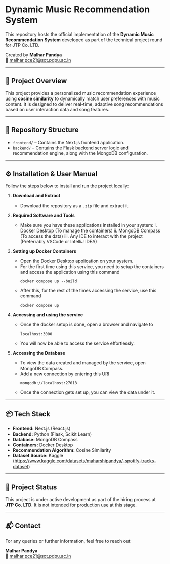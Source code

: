 # Dynamic Music Recommendation System

This repository hosts the official implementation of the **Dynamic Music Recommendation System** developed as part of the technical project round for JTP Co. LTD.

Created by **Malhar Pandya**  
📧 malhar.pce21@sot.pdpu.ac.in

---

## 📌 Project Overview

This project provides a personalized music recommendation experience using **cosine similarity** to dynamically match user preferences with music content. It is designed to deliver real-time, adaptive song recommendations based on user interaction data and song features.

---

## 📁 Repository Structure

- `frontend/` – Contains the Next.js frontend application.
- `backend/` – Contains the Flask backend server logic and recommendation engine, along with the MongoDB configuration.

---

## ⚙️ Installation & User Manual

Follow the steps below to install and run the project locally:

1. **Download and Extract**
   - Download the repository as a `.zip` file and extract it.

2. **Required Software and Tools**
   - Make sure you have these applications installed in your system:
     i.   Docker Desktop (To manage the containers)
     ii.  MongoDB Compass (To access the data)
     iii. Any IDE to interact with the project (Preferrably VSCode or IntelliJ IDEA)

3. **Setting up Docker Containers**
   - Open the Docker Desktop application on your system.
   - For the first time using this service, you need to setup the containers and access the application using this command
     ```
     docker compose up --build
     ```
   - After this, for the rest of the times accessing the service, use this command
     ```
     docker compose up
     ```

5. **Accessing and using the service**
   - Once the docker setup is done, open a browser and navigate to
     ```
     localhost:3000
     ```
   - You will now be able to access the service effortlessly.

6. **Accessing the Database**
   - To view the data created and managed by the service, open MongoDB Compass.
   - Add a new connection by entering this URI
     ```
     mongodb://localhost:27018
     ```
   - Once the connection gets set up, you can view the data under it.

---

## 📦 Tech Stack

- **Frontend:** Next.js (React.js)
- **Backend:** Python (Flask, Scikit Learn)
- **Database:** MongoDB Compass
- **Containers:** Docker Desktop
- **Recommendation Algorithm:** Cosine Similarity
- **Dataset Source:** Kaggle (https://www.kaggle.com/datasets/maharshipandya/-spotify-tracks-dataset)

---

## 🚧 Project Status

This project is under active development as part of the hiring process at **JTP Co. LTD**. It is not intended for production use at this stage.

---

## 📬 Contact

For any queries or further information, feel free to reach out:

**Malhar Pandya**  
📧 malhar.pce21@sot.pdpu.ac.in
